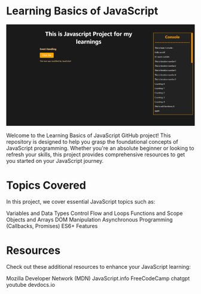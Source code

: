 # Learning Basics of JavaScript

<img src=console.png>

Welcome to the Learning Basics of JavaScript GitHub project! This repository is designed to help you grasp the foundational concepts of JavaScript programming. Whether you're an absolute beginner or looking to refresh your skills, this project provides comprehensive resources to get you started on your JavaScript journey.

# Topics Covered

In this project, we cover essential JavaScript topics such as:

Variables and Data Types
Control Flow and Loops
Functions and Scope
Objects and Arrays
DOM Manipulation
Asynchronous Programming (Callbacks, Promises)
ES6+ Features

# Resources

Check out these additional resources to enhance your JavaScript learning:

Mozilla Developer Network (MDN)
JavaScript.info
FreeCodeCamp
chatgpt
youtube
devdocs.io

